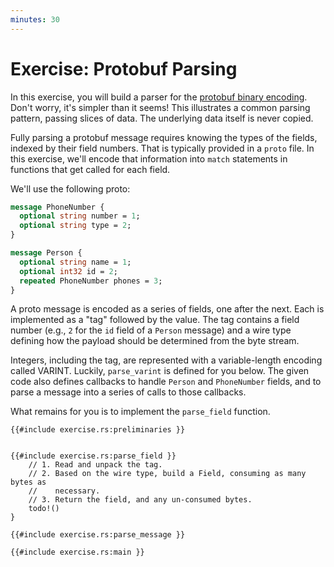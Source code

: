 ```yaml
---
minutes: 30
---
```


# Exercise: Protobuf Parsing

In this exercise, you will build a parser for the [protobuf binary
encoding](https://protobuf.dev/programming-guides/encoding/). Don't worry, it's
simpler than it seems! This illustrates a common parsing pattern, passing slices
of data. The underlying data itself is never copied.

Fully parsing a protobuf message requires knowing the types of the fields,
indexed by their field numbers. That is typically provided in a `proto` file. In
this exercise, we'll encode that information into `match` statements in
functions that get called for each field.

We'll use the following proto:

```proto
message PhoneNumber {
  optional string number = 1;
  optional string type = 2;
}

message Person {
  optional string name = 1;
  optional int32 id = 2;
  repeated PhoneNumber phones = 3;
}
```

A proto message is encoded as a series of fields, one after the next. Each is
implemented as a "tag" followed by the value. The tag contains a field number
(e.g., `2` for the `id` field of a `Person` message) and a wire type defining
how the payload should be determined from the byte stream.

Integers, including the tag, are represented with a variable-length encoding
called VARINT. Luckily, `parse_varint` is defined for you below. The given code
also defines callbacks to handle `Person` and `PhoneNumber` fields, and to parse
a message into a series of calls to those callbacks.

What remains for you is to implement the `parse_field` function.

<!-- compile_fail because `mdbook test` does not allow use of `thiserror` -->
```rust,editable,compile_fail
{{#include exercise.rs:preliminaries }}


{{#include exercise.rs:parse_field }}
    // 1. Read and unpack the tag.
    // 2. Based on the wire type, build a Field, consuming as many bytes as
    //    necessary.
    // 3. Return the field, and any un-consumed bytes.
    todo!()
}

{{#include exercise.rs:parse_message }}

{{#include exercise.rs:main }}
```
